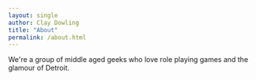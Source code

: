 ```yaml
---
layout: single
author: Clay Dowling
title: "About"
permalink: /about.html
---
```


We're a group of middle aged geeks who love role playing games and the glamour of Detroit.
